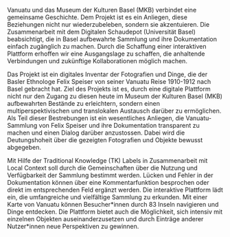 Vanuatu und das Museum der Kulturen Basel (MKB) verbindet eine gemeinsame Geschichte. Dem Projekt ist es ein Anliegen, diese Beziehungen nicht nur wiederzubeleben, sondern sie akzentuieren. Die Zusammenarbeit mit dem Digitalen Schaudepot (Universität Basel) beabsichtigt, die in Basel aufbewahrte Sammlung und ihre Dokumentation einfach zugänglich zu machen. Durch die Schaffung einer interaktiven Plattform erhoffen wir eine Ausgangslage zu schaffen, die anhaltende Verbindungen und zukünftige Kollaborationen möglich machen.

Das Projekt ist ein digitales Inventar der Fotografien und Dinge, die der Basler Ethnologe Felix Speiser von seiner Vanuatu Reise 1910-1912 nach Basel gebracht hat. Ziel des Projekts ist es, durch eine digitale Plattform nicht nur den Zugang zu diesen heute im Museum der Kulturen Basel (MKB) aufbewahrten Bestände zu erleichtern, sondern einen multiperspektivischen und translokalen Austausch darüber zu ermöglichen. Als Teil dieser Bestrebungen ist ein wesentliches Anliegen, die Vanuatu-Sammlung von Felix Speiser und ihre Dokumentation transparent zu machen und einen Dialog darüber anzustossen. Dabei wird die Deutungshoheit über die gezeigten Fotografien und Objekte bewusst abgegeben.

Mit Hilfe der Traditional Knowledge (TK) Labels in Zusammenarbeit mit Local Context soll durch die Gemeinschaften über die Nutzung und Verfügbarkeit der Sammlung bestimmt werden. Lücken und Fehler in der Dokumentation können über eine Kommentarfunktion besprochen oder direkt im entsprechenden Feld ergänzt werden. Die interaktive Plattform lädt ein, die umfangreiche und vielfältige Sammlung zu erkunden. Mit einer Karte von Vanuatu können Besucher\*innen durch 83 Inseln navigieren und Dinge entdecken. Die Plattform bietet auch die Möglichkeit, sich intensiv mit einzelnen Objekten auseinanderzusetzen und durch Einträge anderer Nutzer\*innen neue Perspektiven zu gewinnen.
